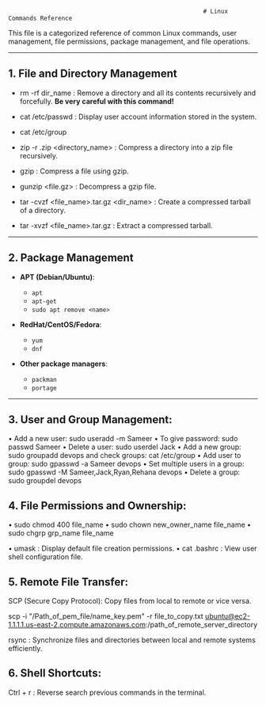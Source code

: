                                                            # Linux Commands Reference

This file is a categorized reference of common Linux commands, user management, file permissions, package management, and file operations.

---

## 1. File and Directory Management

- rm -rf dir_name : Remove a directory and all its contents recursively and forcefully. **Be very careful with this command!**

- cat /etc/passwd : Display user account information stored in the system.
- cat /etc/group

- zip -r <name>.zip <directory_name> :  Compress a directory into a zip file recursively.

- gzip <file> : Compress a file using gzip.

- gunzip <file.gz> : Decompress a gzip file.

- tar -cvzf <file_name>.tar.gz <dir_name> : Create a compressed tarball of a directory.

- tar -xvzf <file_name>.tar.gz : Extract a compressed tarball.

---

## 2. Package Management

- **APT (Debian/Ubuntu)**:
  - `apt`  
  - `apt-get`  
  - `sudo apt remove <name>`  

- **RedHat/CentOS/Fedora**:
  - `yum`  
  - `dnf`  

- **Other package managers**:
  - `packman`  
  - `portage`  

---

## 3. User and Group Management:

•	Add a new user:  sudo useradd -m Sameer
•	To give password:  sudo passwd Sameer
•	Delete a user: sudo userdel Jack
•	Add a new group: sudo groupadd devops and check groups: cat /etc/group
•	Add user to group: sudo gpasswd -a Sameer devops
•	Set multiple users in a group: sudo gpasswd -M Sameer,Jack,Ryan,Rehana devops
•	Delete a group: sudo groupdel devops


## 4. File Permissions and Ownership:

•	sudo chmod 400 file_name
•	sudo chown new_owner_name file_name
•	sudo chgrp grp_name file_name

•	umask : Display default file creation permissions.
•	cat .bashrc : View user shell configuration file.


## 5. Remote File Transfer:

SCP (Secure Copy Protocol): Copy files from local to remote or vice versa.

scp -i "/Path_of_pem_file/name_key.pem" -r file_to_copy.txt ubuntu@ec2-1.1.1.1.us-east-2.compute.amazonaws.com:/path_of_remote_server_directory

rsync : Synchronize files and directories between local and remote systems efficiently.


## 6. Shell Shortcuts:

Ctrl + r : Reverse search previous commands in the terminal.

